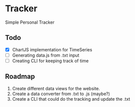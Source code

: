 # Tracker

Simple Personal Tracker

## Todo

- [X] ChartJS implementation for TimeSeries 
- [ ] Generating data.js from .txt input
- [ ] Creating CLI for keeping track of time

## Roadmap

1. Create different data views for the website.
2. Create a data converter from .txt to .js (maybe?)
3. Create a CLI that could do the tracking and update the .txt

